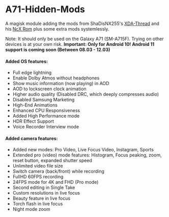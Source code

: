 # A71-Hidden-Mods
A magisk module adding the mods from ShaDisNX255's [XDA-Thread](https://forum.xda-developers.com/t/samsung-galaxy-a71-working-mods.4173295/) and his [NcX Rom](https://forum.xda-developers.com/t/rom-oneui-2-5-twrp-ncx-2-5-for-a71-sm-a715f.4174135/) plus some extra mods systemlessly.

Note: It should only be used on the Galaxy A71 (SM-A715F). Trying on other devices is at your own risk.
**Important: Only for Android 10!
Android 11 support is coming soon (Between 08.03 - 12.03)**

#### Added OS features:
- Full edge lightning
- Enable Dolby Atmos without headphones
- Show music information (now playing) in AOD
- AOD to lockscreen clock animation
- Higher audio quality (Disabled DRC, which deeply compresses audio)
- Disabled Samsung Marketing
- High-End Animations
- Enhanced CPU Responsiveness
- Added High Performance mode
- HDR Effect Support
- Voice Recorder Interview mode

#### Added camera features:
- Added new modes: Pro Video, Live Focus Video, Instagram, Sports
- Extended pro (video) mode features: Histogram, Focus peaking, zoom, reset button, expanded shutter speed
- Unlimited video file size
- Switch camera (back/front) while recording
- FullHD 60FPS recording
- 24FPS mode for 4K and FHD (Pro mode)
- Second editing in Single Take
- Custom resolutions in live focus
- Beauty feature in live focus
- Torch flash in live focus
- Night mode zoom
